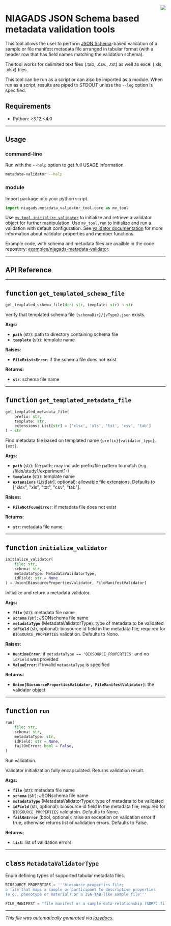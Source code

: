 <!-- markdownlint-disable -->

<a href="https://github.com/NIAGADS/niagads-pylib/blob/main/bases/niagads/metadata_validator_tool/core.py#L0"><img align="right" style="float:right;" src="https://img.shields.io/badge/-source-cccccc?style=flat-square"></a>

# NIAGADS JSON Schema based metadata validation tools

This tool allows the user to perform [JSON Schema](https://json-schema.org/)-based validation of a sample or file manifest metadata file arranged in tabular format (with a header row that has field names matching the validation schema). 

The tool works for delimited text files (.tab, .csv., .txt) as well as excel (.xls, .xlsx) files. 

This tool can be run as a script or can also be imported as a module.  When run as a script, results are piped to STDOUT unless the `--log` option is specified. 

## Requirements

* Python: >3.12,<4.0

---

## Usage    

### command-line

Run with the `--help` option to get full USAGE information

```bash
metadata-validator --help
```

### module

Import package into your python script.

```python
import niagads.metadata_validator_tool.core as mv_tool
```

Use [`mv_tool.initialize_validator`](#function-initialize_validator) to initialize and retrieve a validator object for further manipulation. Use [`mv_tool.run`](#function-run) to initialize and run a validation with default configuration. See [validator documentation](https://github.com/NIAGADS/niagads-pylib/blob/main/components/niagads/metadata_validator/README.md) for more information about validator properties and member functions.



Example code, with schema and metadata files are availble in the code repostory:  [examples/niagads-metadata-validator](https://github.com/NIAGADS/niagads-pylib/blob/e58808f2ef2b412e68ef66ff214683783d2f7576/projects/examples/niagads-metadata-validator/example.ipynb).

---

## API Reference

---

## <kbd>function</kbd> `get_templated_schema_file`

```python
get_templated_schema_file(dir: str, template: str) → str
```

Verify that templated schema file `{schemaDir}/{vType}.json` exists. 



**Args:**
 
 - <b>`path`</b> (str):  path to directory containing schema file 
 - <b>`template`</b> (str):  template name 



**Raises:**
 
 - <b>`FileExistsError`</b>:  if the schema file does not exist 



**Returns:**
 
 - <b>`str`</b>:  schema file name 


---

## <kbd>function</kbd> `get_templated_metadata_file`

```python
get_templated_metadata_file(
    prefix: str,
    template: str,
    extensions: List[str] = ['xlsx', 'xls', 'txt', 'csv', 'tab']
) → str
```

Find metadata file based on templated name `{prefix}{validator_type}.{ext}`. 



**Args:**
 
 - <b>`path`</b> (str):  file path; may include prefix/file pattern to match (e.g. /files/study1/experiment1-) 
 - <b>`template`</b> (str):  template name 
 - <b>`extensions`</b> (List[str], optional):  allowable file extensions. Defaults to ["xlsx", "xls", "txt", "csv", "tab"]. 



**Raises:**
 
 - <b>`FileNotFoundError`</b>:  if metadata file does not exist 



**Returns:**
 
 - <b>`str`</b>:  metadata file name 


---

## <kbd>function</kbd> `initialize_validator`

```python
initialize_validator(
    file: str,
    schema: str,
    metadataType: MetadataValidatorType,
    idField: str = None
) → Union[BiosourcePropertiesValidator, FileManifestValidator]
```

Initialize and return a metadata validator. 



**Args:**
 
 - <b>`file`</b> (str):  metadata file name 
 - <b>`schema`</b> (str):  JSONschema file name 
 - <b>`metadataType`</b> (MetadataValidatorType):  type of metadata to be validated 
 - <b>`idField`</b> (str, optional):  biosource id field in the metadata file; required for `BIOSOURCE_PROPERTIES` validation. Defaults to None. 



**Raises:**
 
 - <b>`RuntimeError`</b>:  if `metadataType == 'BIOSOURCE_PROPERTIES'` and no `idField` was provided 
 - <b>`ValueError`</b>:  if invalid `metadataType` is specified 



**Returns:**
 
 - <b>`Union[BiosourcePropertiesValidator, FileManifestValidator]`</b>:  the validator object 


---


## <kbd>function</kbd> `run`

```python
run(
    file: str,
    schema: str,
    metadataType: str,
    idField: str = None,
    failOnError: bool = False,
)
```

Run validation. 

Validator initialization fully encapsulated.  Returns validation result. 



**Args:**
 
 - <b>`file`</b> (str):  metadata file name 
 - <b>`schema`</b> (str):  JSONschema file name 
 - <b>`metadataType`</b> (MetadataValidatorType):  type of metadata to be validated 
 - <b>`idField`</b> (str, optional):  biosource id field in the metadata file; required for `BIOSOURCE_PROPERTIES` valdiatoin. Defaults to None. 
 - <b>`failOnError`</b> (bool, optional):  raise an exception on validation error if true, otherwise returns list of validation errors. Defaults to False. 



**Returns:**
 
 - <b>`list`</b>:  list of validation errors 


---

## <kbd>class</kbd> `MetadataValidatorType`
Enum defining types of supported tabular metadata files. 

```python
BIOSOURCE_PROPERTIES = '''biosource properties file;
a file that maps a sample or participant to descriptive properties
(e.g., phenotype or material) or a ISA-TAB-like sample file'''

FILE_MANIFEST = "file manifest or a sample-data-relationship (SDRF) file"
``` 







---

_This file was automatically generated via [lazydocs](https://github.com/ml-tooling/lazydocs)._
